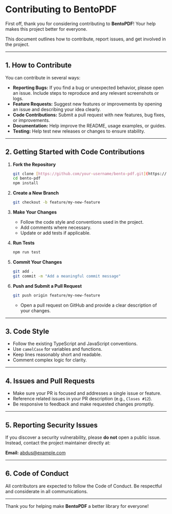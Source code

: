 
# Contributing to BentoPDF

First off, thank you for considering contributing to **BentoPDF**! Your help makes this project better for everyone.

This document outlines how to contribute, report issues, and get involved in the project.

---

## 1. How to Contribute

You can contribute in several ways:

-   **Reporting Bugs:** If you find a bug or unexpected behavior, please open an issue. Include steps to reproduce and any relevant screenshots or logs.
-   **Feature Requests:** Suggest new features or improvements by opening an issue and describing your idea clearly.
-   **Code Contributions:** Submit a pull request with new features, bug fixes, or improvements.
-   **Documentation:** Help improve the README, usage examples, or guides.
-   **Testing:** Help test new releases or changes to ensure stability.

---

## 2. Getting Started with Code Contributions

1.  **Fork the Repository**
    ```bash
    git clone [https://github.com/your-username/bento-pdf.git](https://github.com/your-username/bento-pdf.git)
    cd bento-pdf
    npm install
    ```

2.  **Create a New Branch**
    ```bash
    git checkout -b feature/my-new-feature
    ```

3.  **Make Your Changes**
    -   Follow the code style and conventions used in the project.
    -   Add comments where necessary.
    -   Update or add tests if applicable.

4.  **Run Tests**
    ```bash
    npm run test
    ```

5.  **Commit Your Changes**
    ```bash
    git add .
    git commit -m "Add a meaningful commit message"
    ```

6.  **Push and Submit a Pull Request**
    ```bash
    git push origin feature/my-new-feature
    ```
    -   Open a pull request on GitHub and provide a clear description of your changes.

---

## 3. Code Style

-   Follow the existing TypeScript and JavaScript conventions.
-   Use `camelCase` for variables and functions.
-   Keep lines reasonably short and readable.
-   Comment complex logic for clarity.

---

## 4. Issues and Pull Requests

-   Make sure your PR is focused and addresses a single issue or feature.
-   Reference related issues in your PR description (e.g., `Closes #12`).
-   Be responsive to feedback and make requested changes promptly.

---

## 5. Reporting Security Issues

If you discover a security vulnerability, please **do not** open a public issue. Instead, contact the project maintainer directly at:

**Email:** [abdus@example.com](mailto:abdus@example.com)

---

## 6. Code of Conduct

All contributors are expected to follow the Code of Conduct. Be respectful and considerate in all communications.

---

Thank you for helping make **BentoPDF** a better library for everyone!
